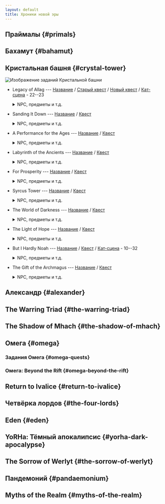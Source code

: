 ```yaml
---
layout: default
title: Хроники новой эры
---
```


## Праймалы {#primals}

## Бахамут {#bahamut}

## Кристальная башня {#crystal-tower}

![Изображение заданий Кристальной башни](https://img.finalfantasyxiv.com/lds/pc/global/images/itemicon/7d/7d4cee627cc765cc427f778f543e63b2912275dd.png)

* Legacy of Allag --- [Название](https://host6450.hnt.ru/translate/ffxiv-translation/completejournal/ru/?checksum=80bb35876f86ec61) / [Старый квест](https://host6450.hnt.ru/projects/ffxiv-translation/quest-011-gaiusd201_01199/) / [Новый квест](https://host6450.hnt.ru/projects/ffxiv-translation/quest-017-gaiusx201_01709/) / [Кат-сцена](https://host6450.hnt.ru/projects/ffxiv-translation/quest-011-gaiusd201_01199/) - 22--23
  <details>
    <summary>NPC, предметы и т.д.
    </summary>

    NPC: [outlandish man](https://host6450.hnt.ru/translate/ffxiv-translation/enpcresident/ru/?checksum=7514ae8fe456ab05), [Rammbroes](https://host6450.hnt.ru/translate/ffxiv-translation/enpcresident/ru/?checksum=f53781452bc80d2e)
    <br>
    Вражеские NPC: (без названия), (без названия), (без названия), (без названия)
    <br>
    Предметы: [Flawless Earth Crystal](https://host6450.hnt.ru/translate/ffxiv-translation/eventitem/ru/?checksum=b6bfcf267cfecf8c) ([Описание](https://host6450.hnt.ru/translate/ffxiv-translation/eventitemhelp/ru/?checksum=b6bfcf267cfecf8c)), [Flawless Water Crystal](https://host6450.hnt.ru/translate/ffxiv-translation/eventitem/ru/?checksum=e62b60133ce0ece4) ([Описание](https://host6450.hnt.ru/translate/ffxiv-translation/eventitemhelp/ru/?checksum=e62b60133ce0ece4)), [Flawless Fire Crystal](https://host6450.hnt.ru/translate/ffxiv-translation/eventitem/ru/?checksum=644ab70b24cd5dae) ([Описание](https://host6450.hnt.ru/translate/ffxiv-translation/eventitemhelp/ru/?checksum=644ab70b24cd5dae)), [Flawless Wind Crystal](https://host6450.hnt.ru/translate/ffxiv-translation/eventitem/ru/?checksum=5aa1eff5fc2bf2f7) ([Описание](https://host6450.hnt.ru/translate/ffxiv-translation/eventitemhelp/ru/?checksum=5aa1eff5fc2bf2f7))
    <br>
    Надписи на земле: [Цель](https://host6450.hnt.ru/translate/ffxiv-translation/eobjname/ru/?checksum=62789b56032e9da9), [Цель](https://host6450.hnt.ru/translate/ffxiv-translation/eobjname/ru/?checksum=1689aed4f528feaf), [Цель](https://host6450.hnt.ru/translate/ffxiv-translation/eobjname/ru/?checksum=a6be2de5cf999da1), [Цель](https://host6450.hnt.ru/translate/ffxiv-translation/eobjname/ru/?checksum=d677aab60027937f)
  </details>
* Sanding It Down --- [Название](https://host6450.hnt.ru/translate/ffxiv-translation/completejournal/ru/?checksum=1134ea32c0853954) / [Квест](https://host6450.hnt.ru/projects/ffxiv-translation/quest-012-gaiusd202_01200/)
  <details>
    <summary>NPC, предметы и т.д.
    </summary>

    NPC: [Rammbroes](https://host6450.hnt.ru/translate/ffxiv-translation/enpcresident/ru/?checksum=f53781452bc80d2e), [Серендипити](https://host6450.hnt.ru/translate/ffxiv-translation/enpcresident/ru/?checksum=d70d857ad38fef69), [Биггс](https://host6450.hnt.ru/translate/ffxiv-translation/enpcresident/ru/?checksum=d19c9ab339f9381e), [experienced adventurer](https://host6450.hnt.ru/translate/ffxiv-translation/enpcresident/ru/?checksum=681a481c0f4fd6ca), [(без названия)](https://host6450.hnt.ru/translate/ffxiv-translation/enpcresident/ru/?checksum=d4ae175a78efcf24), [(без названия)](https://host6450.hnt.ru/translate/ffxiv-translation/enpcresident/ru/?checksum=804649e4b0454327), [Ведж](https://host6450.hnt.ru/translate/ffxiv-translation/enpcresident/ru/?checksum=58048033b678d752)
    <br>
    Предметы: [Bulging Gil Pouch](https://host6450.hnt.ru/translate/ffxiv-translation/eventitem/ru/?checksum=d6387e18afe963d1) ([Описание](https://host6450.hnt.ru/translate/ffxiv-translation/eventitemhelp/ru/?checksum=d6387e18afe963d1)), [Fire-kissed Aethersand](https://host6450.hnt.ru/translate/ffxiv-translation/eventitem/ru/?checksum=b0a1d1015215b98c) ([Описание](https://host6450.hnt.ru/translate/ffxiv-translation/eventitemhelp/ru/?checksum=b0a1d1015215b98c)), [Earth-cradled Aethersand](https://host6450.hnt.ru/translate/ffxiv-translation/eventitem/ru/?checksum=c5b3e0205231def9) ([Описание](https://host6450.hnt.ru/translate/ffxiv-translation/eventitemhelp/ru/?checksum=c5b3e0205231def9))
    <br>
    Надписи на земле: [earth-cradled aethersand](https://host6450.hnt.ru/translate/ffxiv-translation/eobjname/ru/?checksum=5a0d2ac51401d9a9)
  </details>
* A Performance for the Ages --- [Название](https://host6450.hnt.ru/translate/ffxiv-translation/completejournal/ru/?checksum=f3536ad8323a88fc) / [Квест](https://host6450.hnt.ru/projects/ffxiv-translation/quest-012-gaiusd203_01201/)
  <details>
    <summary>NPC, предметы и т.д.
    </summary>

    NPC: [Rammbroes](https://host6450.hnt.ru/translate/ffxiv-translation/enpcresident/ru/?checksum=f53781452bc80d2e), [Парсмонтре](https://host6450.hnt.ru/translate/ffxiv-translation/enpcresident/ru/?checksum=e1a101f02ab56740), [(без названия)](https://host6450.hnt.ru/translate/ffxiv-translation/enpcresident/ru/?checksum=b85a0cc45186ea20)
    <br>
    Вражеские NPC: (без названия), (без названия), (без названия)
    <br>
    Предметы: [Wind-touched Aethersand](https://host6450.hnt.ru/translate/ffxiv-translation/eventitem/ru/?checksum=c96f75e1380b5b10) ([Описание](https://host6450.hnt.ru/translate/ffxiv-translation/eventitemhelp/ru/?checksum=c96f75e1380b5b10)), [Water-blessed Aethersand](https://host6450.hnt.ru/translate/ffxiv-translation/eventitem/ru/?checksum=8e1335f7251d9734) ([Описание](https://host6450.hnt.ru/translate/ffxiv-translation/eventitemhelp/ru/?checksum=8e1335f7251d9734))
    <br>
    Надписи на земле: [hulking hog carcass](https://host6450.hnt.ru/translate/ffxiv-translation/eobjname/ru/?checksum=862f189f5bf97e1d), [wind-touched aethersand](https://host6450.hnt.ru/translate/ffxiv-translation/eobjname/ru/?checksum=13fbd3190d76a3e0), [(без названия)](https://host6450.hnt.ru/translate/ffxiv-translation/eobjname/ru/?checksum=f473e1cc16375e33), [(без названия)](https://host6450.hnt.ru/translate/ffxiv-translation/eobjname/ru/?checksum=11dadd446d541419), [water-blessed aethersand](https://host6450.hnt.ru/translate/ffxiv-translation/eobjname/ru/?checksum=4d462c444d325447)
  </details>
* Labyrinth of the Ancients --- [Название](https://host6450.hnt.ru/translate/ffxiv-translation/completejournal/ru/?checksum=6ad7311ee11f205c) / [Квест](https://host6450.hnt.ru/projects/ffxiv-translation/quest-012-gaiusd204_01202/)
  <details>
    <summary>NPC, предметы и т.д.
    </summary>

    NPC: [Г'раха Тиа](https://host6450.hnt.ru/translate/ffxiv-translation/enpcresident/ru/?checksum=c49b705dccc1d8e1)
    <br>
    Надписи на земле: [Цель](https://host6450.hnt.ru/translate/ffxiv-translation/eobjname/ru/?checksum=9022ca50689feff6)
  </details>
* For Prosperity --- [Название](https://host6450.hnt.ru/translate/ffxiv-translation/completejournal/ru/?checksum=ecb87eaecd745bf6) / [Квест](https://host6450.hnt.ru/projects/ffxiv-translation/quest-012-gaiusd205_01203/)
  <details>
    <summary>NPC, предметы и т.д.
    </summary>

    NPC: [Г'раха Тиа](https://host6450.hnt.ru/translate/ffxiv-translation/enpcresident/ru/?checksum=c49b705dccc1d8e1), [Rammbroes](https://host6450.hnt.ru/translate/ffxiv-translation/enpcresident/ru/?checksum=f53781452bc80d2e)
  </details>
* Syrcus Tower --- [Название](https://host6450.hnt.ru/translate/ffxiv-translation/completejournal/ru/?checksum=d8baf8b517b03da3) / [Квест](https://host6450.hnt.ru/projects/ffxiv-translation/quest-014-gaiusd401_01474/)
  <details>
    <summary>NPC, предметы и т.д.
    </summary>

    NPC: [Rammbroes](https://host6450.hnt.ru/translate/ffxiv-translation/enpcresident/ru/?checksum=f53781452bc80d2e), [Биггс](https://host6450.hnt.ru/translate/ffxiv-translation/enpcresident/ru/?checksum=a4d5534948f38ebd), [Ведж](https://host6450.hnt.ru/translate/ffxiv-translation/enpcresident/ru/?checksum=135bc7df66e0ff88), [Doga](https://host6450.hnt.ru/translate/ffxiv-translation/enpcresident/ru/?checksum=fa2aa4b98b7b4fcf), [Unei](https://host6450.hnt.ru/translate/ffxiv-translation/enpcresident/ru/?checksum=875c00994d7fb247), [Г'раха Тиа](https://host6450.hnt.ru/translate/ffxiv-translation/enpcresident/ru/?checksum=15c1585813799966), [Сид](https://host6450.hnt.ru/translate/ffxiv-translation/enpcresident/ru/?checksum=fb3f926ed0efec40), [Неро](https://host6450.hnt.ru/translate/ffxiv-translation/enpcresident/ru/?checksum=4ebec2f46cb3d4c6), [Биггс](https://host6450.hnt.ru/translate/ffxiv-translation/enpcresident/ru/?checksum=277e5106e8b3b77e), [Ведж](https://host6450.hnt.ru/translate/ffxiv-translation/enpcresident/ru/?checksum=eeb0818ea354dcac), [Сид](https://host6450.hnt.ru/translate/ffxiv-translation/enpcresident/ru/?checksum=5e80ed1f4322ce51), [Биггс](https://host6450.hnt.ru/translate/ffxiv-translation/enpcresident/ru/?checksum=6a63449863f4cf75), [Ведж](https://host6450.hnt.ru/translate/ffxiv-translation/enpcresident/ru/?checksum=9b2e1701a838bd5d), (без названия), [Г'раха Тиа](https://host6450.hnt.ru/translate/ffxiv-translation/enpcresident/ru/?checksum=c49b705dccc1d8e1)
  </details>
* The World of Darkness --- [Название](https://host6450.hnt.ru/translate/ffxiv-translation/completejournal/ru/?checksum=fb9a317be5e96736) / [Квест](https://host6450.hnt.ru/projects/ffxiv-translation/quest-004-gaiusd601_00494/)
  <details>
    <summary>NPC, предметы и т.д.
    </summary>

    NPC: [Rammbroes](https://host6450.hnt.ru/translate/ffxiv-translation/enpcresident/ru/?checksum=f53781452bc80d2e), [Ведж](https://host6450.hnt.ru/translate/ffxiv-translation/enpcresident/ru/?checksum=a4a09b3b2310ceff), [Биггс](https://host6450.hnt.ru/translate/ffxiv-translation/enpcresident/ru/?checksum=376cae41f52a5652), [Г'раха Тиа](https://host6450.hnt.ru/translate/ffxiv-translation/enpcresident/ru/?checksum=c49b705dccc1d8e1), [Г'раха Тиа](https://host6450.hnt.ru/translate/ffxiv-translation/enpcresident/ru/?checksum=99887cf58a6bdcd7), (без названия), [Сид](https://host6450.hnt.ru/translate/ffxiv-translation/enpcresident/ru/?checksum=5e80ed1f4322ce51), [Биггс](https://host6450.hnt.ru/translate/ffxiv-translation/enpcresident/ru/?checksum=6a63449863f4cf75), [Ведж](https://host6450.hnt.ru/translate/ffxiv-translation/enpcresident/ru/?checksum=9b2e1701a838bd5d)
  </details>
* The Light of Hope --- [Название](https://host6450.hnt.ru/translate/ffxiv-translation/completejournal/ru/?checksum=1255432b4b3b7991) / [Квест](https://host6450.hnt.ru/projects/ffxiv-translation/quest-004-gaiusd602_00495/)
  <details>
    <summary>NPC, предметы и т.д.
    </summary>

    NPC: [Rammbroes](https://host6450.hnt.ru/translate/ffxiv-translation/enpcresident/ru/?checksum=f53781452bc80d2e), [son of Saint Coinach](https://host6450.hnt.ru/translate/ffxiv-translation/enpcresident/ru/?checksum=27ccc568a9239c87), [(без названия)](https://host6450.hnt.ru/translate/ffxiv-translation/enpcresident/ru/?checksum=a6e26b606f1c39a6)
  </details>
* But I Hardly Noah --- [Название](https://host6450.hnt.ru/translate/ffxiv-translation/completejournal/ru/?checksum=bde349340add55dd) / [Квест](https://host6450.hnt.ru/projects/ffxiv-translation/quest-004-gaiusd701_00497/) / [Кат-сцена](https://host6450.hnt.ru/projects/ffxiv-translation/quest-005-mansea200_00546/) - 10--32
  <details>
    <summary>NPC, предметы и т.д.
    </summary>

    NPC: [Syele](https://host6450.hnt.ru/translate/ffxiv-translation/enpcresident/ru/?checksum=63885092d5b582da), [Koh Rabntah](https://host6450.hnt.ru/translate/ffxiv-translation/enpcresident/ru/?checksum=c7b007a15770d493)
  </details>
* The Gift of the Archmagus --- [Название](https://host6450.hnt.ru/translate/ffxiv-translation/completejournal/ru/?checksum=50dfec3293e99381) / [Квест](https://host6450.hnt.ru/projects/ffxiv-translation/quest-004-gaiusd702_00498/)
  <details>
    <summary>NPC, предметы и т.д.
    </summary>

    NPC: [Koh Rabntah](https://host6450.hnt.ru/translate/ffxiv-translation/enpcresident/ru/?checksum=c7b007a15770d493), (без названия)
    <br>
    Предметы: [Pearl of the Labyrinth](https://host6450.hnt.ru/translate/ffxiv-translation/eventitem/ru/?checksum=c39e9f4a4583f305) ([Описание](https://host6450.hnt.ru/translate/ffxiv-translation/eventitemhelp/ru/?checksum=c39e9f4a4583f305)), [Pearl of the Tower](https://host6450.hnt.ru/translate/ffxiv-translation/eventitem/ru/?checksum=dd9a5e4fdb3d5db7) ([Описание](https://host6450.hnt.ru/translate/ffxiv-translation/eventitemhelp/ru/?checksum=dd9a5e4fdb3d5db7)), [Pearl of the Darkness](https://host6450.hnt.ru/translate/ffxiv-translation/eventitem/ru/?checksum=25faf289989f04b7) ([Описание](https://host6450.hnt.ru/translate/ffxiv-translation/eventitemhelp/ru/?checksum=25faf289989f04b7))
  </details>

## Александр {#alexander}

## The Warring Triad {#the-warring-triad}

## The Shadow of Mhach {#the-shadow-of-mhach}

## Омега {#omega}

### Задания Омега {#omega-quests}

### Омега: Beyond the Rift {#omega-beyond-the-rift}

## Return to Ivalice {#return-to-ivalice}

## Четвёрка лордов {#the-four-lords}

## Eden {#eden}

## YoRHa: Тёмный апокалипсис {#yorha-dark-apocalypse}

## The Sorrow of Werlyt {#the-sorrow-of-werlyt}

## Пандемоний {#pandaemonium}

## Myths of the Realm {#myths-of-the-realm}
